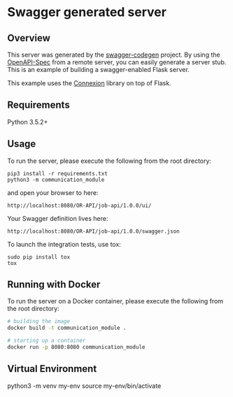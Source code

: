 # Swagger generated server

## Overview
This server was generated by the [swagger-codegen](https://github.com/swagger-api/swagger-codegen) project. By using the
[OpenAPI-Spec](https://github.com/swagger-api/swagger-core/wiki) from a remote server, you can easily generate a server stub.  This
is an example of building a swagger-enabled Flask server.

This example uses the [Connexion](https://github.com/zalando/connexion) library on top of Flask.

## Requirements
Python 3.5.2+

## Usage
To run the server, please execute the following from the root directory:

```
pip3 install -r requirements.txt
python3 -m communication_module
```

and open your browser to here:

```
http://localhost:8080/OR-API/job-api/1.0.0/ui/
```

Your Swagger definition lives here:

```
http://localhost:8080/OR-API/job-api/1.0.0/swagger.json
```

To launch the integration tests, use tox:
```
sudo pip install tox
tox
```

## Running with Docker

To run the server on a Docker container, please execute the following from the root directory:

```bash
# building the image
docker build -t communication_module .

# starting up a container
docker run -p 8080:8080 communication_module
```

## Virtual Environment

python3 -m venv my-env
source my-env/bin/activate